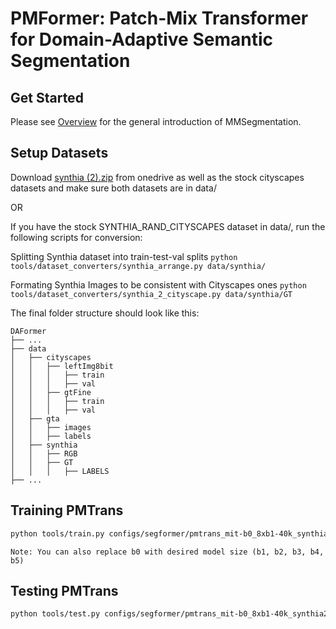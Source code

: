 # PMFormer: Patch-Mix Transformer for Domain-Adaptive Semantic Segmentation

## Get Started

Please see [Overview](docs/en/overview.md) for the general introduction of MMSegmentation.

## Setup Datasets

Download [synthia (2).zip](https://sutdapac-my.sharepoint.com/:u:/g/personal/benjamin_luo_mymail_sutd_edu_sg/EXzLQluN-UVFstjYHwxlrQIBTyJFVTfIJi6jn_KYgC1wZw?e=Ljzimz) from onedrive as well as the stock cityscapes datasets and make sure both datasets are in data/

OR

If you have the stock SYNTHIA_RAND_CITYSCAPES dataset in data/, run the following scripts for conversion:

Splitting Synthia dataset into train-test-val splits ```python tools/dataset_converters/synthia_arrange.py data/synthia/```

Formating Synthia Images to be consistent with Cityscapes ones ```python tools/dataset_converters/synthia_2_cityscape.py data/synthia/GT```

The final folder structure should look like this:
```none
DAFormer
├── ...
├── data
│   ├── cityscapes
│   │   ├── leftImg8bit
│   │   │   ├── train
│   │   │   ├── val
│   │   ├── gtFine
│   │   │   ├── train
│   │   │   ├── val
│   ├── gta
│   │   ├── images
│   │   ├── labels
│   ├── synthia
│   │   ├── RGB
│   │   ├── GT
│   │   │   ├── LABELS
├── ...
```


## Training PMTrans

```bash
python tools/train.py configs/segformer/pmtrans_mit-b0_8xb1-40k_synthia2cityscapes-256x256.py
```
```
Note: You can also replace b0 with desired model size (b1, b2, b3, b4, b5)
```


## Testing PMTrans

```bash
python tools/test.py configs/segformer/pmtrans_mit-b0_8xb1-40k_synthia2cityscapes-256x256.py work_dirs/pmtrans_mit-b0_8xb1-40k_synthia2cityscapes-256x256/iter_[iteration].pth --show
```
